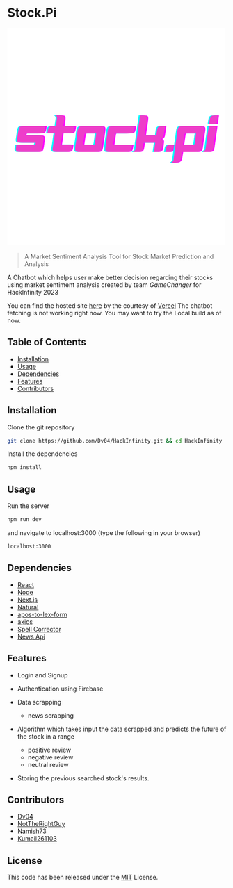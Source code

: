 # Stock.Pi

![Stock.pi Logo](/public/logo.png)

> A Market Sentiment Analysis Tool for Stock Market Prediction and Analysis

A Chatbot which helps user make better decision regarding their stocks using market sentiment analysis created by team _GameChanger_ for HackInfinity 2023

~~You can find the hosted site [here](https://stock-pi.vercel.app/) by the courtesy of [Vercel](https://vercel.com/)~~
The chatbot fetching is not working right now. You may want to try the Local build as of now.

## Table of Contents

-   [Installation](#installation)
-   [Usage](#usage)
-   [Dependencies](#dependencies)
-   [Features](#features)
-   [Contributors](#contributors)

## Installation

Clone the git repository

```bash
git clone https://github.com/Dv04/HackInfinity.git && cd HackInfinity
```

Install the dependencies

```bash
npm install
```

## Usage

Run the server

```bash
npm run dev
```

and navigate to localhost:3000 (type the following in your browser)

```bash
localhost:3000
```

## Dependencies

-   [React](https://reactjs.org/)
-   [Node](https://nodejs.org/en/)
-   [Next.js](https://nextjs.org/)
-   [Natural](https://www.npmjs.com/package/natural)
-   [apos-to-lex-form](https://www.npmjs.com/package/apos-to-lex-form)
-   [axios](https://www.npmjs.com/package/axios)
-   [Spell Corrector](https://www.npmjs.com/package/spellcorrector)
-   [News Api](https://newsapi.org/)

## Features

-   Login and Signup
-   Authentication using Firebase
-   Data scrapping

    -   news scrapping

-   Algorithm which takes input the data scrapped and predicts the future of the stock in a range

    -   positive review
    -   negative review
    -   neutral review

-   Storing the previous searched stock's results.

## Contributors

-   [Dv04](https://github.com/Dv04/)
-   [NotTheRightGuy](https://github.com/nottherightguy/)
-   [Namish73](https://github.com/naimish73)
-   [Kumail261103](https://github.com/KUMAIL261103)

## License

This code has been released under the [MIT](https://opensource.org/licenses/MIT) License.
